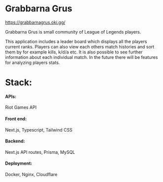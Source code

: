 # Grabbarna Grus

https://grabbarnagrus.oki.gg/

Grabbarna Grus is small community of League of Legends players.

This application includes a leader board which displays all the players current ranks.
Players can also view each others match histories and sort them by for example kills, k/d/a etc.
It is also possible to see further information about each individual match.
In the future there will be features for analyzing players stats.

# Stack:

#### APIs:

Riot Games API

#### Front end:

Next.js, Typescript, Tailwind CSS

#### Backend:

Next.js API routes, Prisma, MySQL

#### Deployment:

Docker, Nginx, Cloudflare
